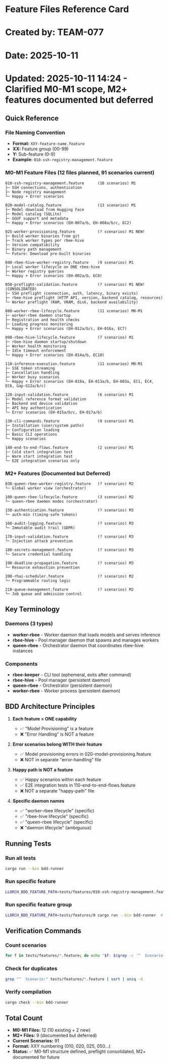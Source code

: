 # Feature Files Reference Card
# Created by: TEAM-077
# Date: 2025-10-11
# Updated: 2025-10-11 14:24 - Clarified M0-M1 scope, M2+ features documented but deferred

## Quick Reference

### File Naming Convention
- **Format:** `XXY-feature-name.feature`
- **XX:** Feature group (00-99)
- **Y:** Sub-feature (0-9)
- **Example:** `010-ssh-registry-management.feature`

### M0-M1 Feature Files (12 files planned, 91 scenarios current)

```
010-ssh-registry-management.feature      (10 scenarios) M1
├─ SSH connections, authentication
├─ Node registry management
└─ Happy + Error scenarios

020-model-catalog.feature                (13 scenarios) M1
├─ Model download from Hugging Face
├─ Model catalog (SQLite)
├─ GGUF support and metadata
└─ Happy + Error scenarios (EH-007a/b, EH-008a/b/c, EC2)

025-worker-provisioning.feature          (? scenarios) M1 NEW!
├─ Build worker binaries from git
├─ Track worker types per rbee-hive
├─ Version compatibility
├─ Binary path management
└─ Future: Download pre-built binaries

040-rbee-hive-worker-registry.feature    (9 scenarios) M1
├─ Local worker lifecycle on ONE rbee-hive
├─ Worker registry queries
└─ Happy + Error scenarios (EH-002a/b, EC8)

050-preflight-validation.feature         (? scenarios) M1 NEW! (CONSOLIDATED)
├─ SSH preflight (connection, auth, latency, binary exists)
├─ rbee-hive preflight (HTTP API, version, backend catalog, resources)
└─ Worker preflight (RAM, VRAM, disk, backend availability)

080-worker-rbee-lifecycle.feature        (11 scenarios) M0-M1
├─ worker-rbee daemon startup
├─ Registration and health checks
├─ Loading progress monitoring
└─ Happy + Error scenarios (EH-012a/b/c, EH-016a, EC7)

090-rbee-hive-lifecycle.feature          (7 scenarios) M1
├─ rbee-hive daemon startup/shutdown
├─ Worker health monitoring
├─ Idle timeout enforcement
└─ Happy + Error scenarios (EH-014a/b, EC10)

110-inference-execution.feature          (11 scenarios) M0-M1
├─ SSE token streaming
├─ Cancellation handling
├─ Worker busy scenarios
└─ Happy + Error scenarios (EH-018a, EH-013a/b, EH-003a, EC1, EC4, EC6, Gap-G12a/b/c)

120-input-validation.feature             (6 scenarios) M1
├─ Model reference format validation
├─ Backend and device validation
├─ API key authentication
└─ Error scenarios (EH-015a/b/c, EH-017a/b)

130-cli-commands.feature                 (9 scenarios) M1
├─ Installation (user/system paths)
├─ Configuration loading
├─ Basic CLI operations
└─ Happy scenarios

140-end-to-end-flows.feature             (2 scenarios) M1
├─ Cold start integration test
├─ Warm start integration test
└─ E2E integration scenarios only
```

### M2+ Features (Documented but Deferred)

```
030-queen-rbee-worker-registry.feature   (? scenarios) M2
└─ Global worker view (orchestrator)

100-queen-rbee-lifecycle.feature         (3 scenarios) M2
└─ queen-rbee daemon modes (orchestrator)

150-authentication.feature               (? scenarios) M3
└─ auth-min (timing-safe tokens)

160-audit-logging.feature                (? scenarios) M3
└─ Immutable audit trail (GDPR)

170-input-validation.feature             (? scenarios) M3
└─ Injection attack prevention

180-secrets-management.feature           (? scenarios) M3
└─ Secure credential handling

190-deadline-propagation.feature         (? scenarios) M3
└─ Resource exhaustion prevention

200-rhai-scheduler.feature               (? scenarios) M2
└─ Programmable routing logic

210-queue-management.feature             (? scenarios) M2
└─ Job queue and admission control
```

## Key Terminology

### Daemons (3 types)
- **worker-rbee** - Worker daemon that loads models and serves inference
- **rbee-hive** - Pool manager daemon that spawns and manages workers
- **queen-rbee** - Orchestrator daemon that coordinates rbee-hive instances

### Components
- **rbee-keeper** - CLI tool (ephemeral, exits after command)
- **rbee-hive** - Pool manager (persistent daemon)
- **queen-rbee** - Orchestrator (persistent daemon)
- **worker-rbee** - Worker process (persistent daemon)

## BDD Architecture Principles

1. **Each feature = ONE capability**
   - ✅ "Model Provisioning" is a feature
   - ❌ "Error Handling" is NOT a feature

2. **Error scenarios belong WITH their feature**
   - ✅ Model provisioning errors in 020-model-provisioning.feature
   - ❌ NOT in separate "error-handling" file

3. **Happy path is NOT a feature**
   - ✅ Happy scenarios within each feature
   - ✅ E2E integration tests in 110-end-to-end-flows.feature
   - ❌ NOT a separate "happy-path" file

4. **Specific daemon names**
   - ✅ "worker-rbee lifecycle" (specific)
   - ✅ "rbee-hive lifecycle" (specific)
   - ✅ "queen-rbee lifecycle" (specific)
   - ❌ "daemon lifecycle" (ambiguous)

## Running Tests

### Run all tests
```bash
cargo run --bin bdd-runner
```

### Run specific feature
```bash
LLORCH_BDD_FEATURE_PATH=tests/features/010-ssh-registry-management.feature cargo run --bin bdd-runner
```

### Run specific feature group
```bash
LLORCH_BDD_FEATURE_PATH=tests/features/0 cargo run --bin bdd-runner  # All 0XX features
```

## Verification Commands

### Count scenarios
```bash
for f in tests/features/*.feature; do echo "$f: $(grep -c '^  Scenario:' $f) scenarios"; done
```

### Check for duplicates
```bash
grep "^  Scenario:" tests/features/*.feature | sort | uniq -d
```

### Verify compilation
```bash
cargo check --bin bdd-runner
```

## Total Count
- **M0-M1 Files:** 12 (10 existing + 2 new)
- **M2+ Files:** 9 (documented but deferred)
- **Current Scenarios:** 91
- **Format:** XXY numbering (010, 020, 025, 050...)
- **Status:** ✅ M0-M1 structure defined, preflight consolidated, M2+ documented for future

